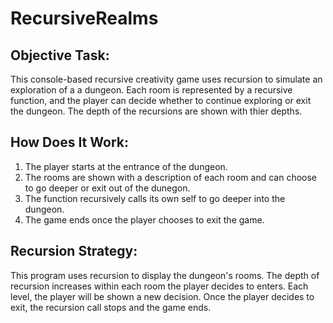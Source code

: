 # RecursiveRealms
## Objective Task:
This console-based recursive creativity game uses recursion to simulate an exploration of a a dungeon. Each room is represented by a recursive function, and the player can decide whether to continue exploring or exit the dungeon. The depth of the recursions are shown with thier depths.

## How Does It Work:
1. The player starts at the entrance of the dungeon.
2. The rooms are shown with a description of each room and can choose to go deeper or exit out of the dunegon.
3. The function recursively calls its own self to go deeper into the dungeon.
4. The game ends once the player chooses to exit the game.

## Recursion Strategy:
This program uses recursion to display the dungeon's rooms. The depth of recursion increases within each room the player decides to enters. Each level, the player will be shown a new decision. Once the player decides to exit, the recursion call stops and the game ends.